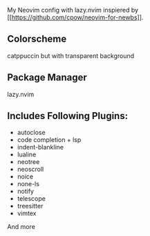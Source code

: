 
My Neovim config with lazy.nvim inspiered by [[https://github.com/cpow/neovim-for-newbs]].

## Colorscheme
catppuccin but with transparent background

## Package Manager
lazy.nvim

## Includes Following Plugins:
- autoclose
- code completion + lsp
- indent-blankline
- lualine
- neotree
- neoscroll
- noice
- none-ls
- notify
- telescope
- treesitter
- vimtex

And more
